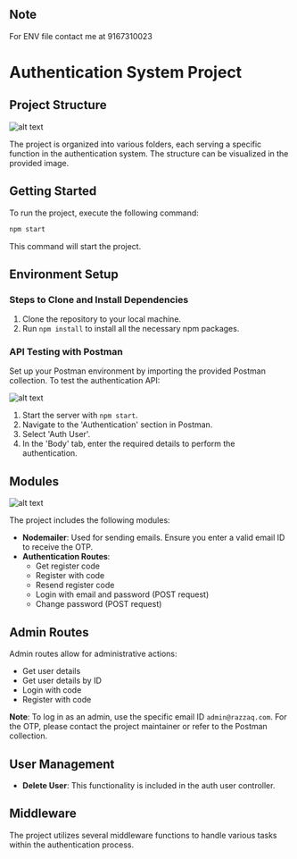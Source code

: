 ## Note 
For ENV file contact me at 9167310023

# Authentication System Project

## Project Structure

![alt text](image-1.png)

The project is organized into various folders, each serving a specific function in the authentication system. The structure can be visualized in the provided image.

## Getting Started

To run the project, execute the following command:

```bash
npm start
```

This command will start the project.

## Environment Setup

### Steps to Clone and Install Dependencies

1. Clone the repository to your local machine.
2. Run `npm install` to install all the necessary npm packages.

### API Testing with Postman

Set up your Postman environment by importing the provided Postman collection. To test the authentication API:

![alt text](image.png)

1. Start the server with `npm start`.
2. Navigate to the 'Authentication' section in Postman.
3. Select 'Auth User'.
4. In the 'Body' tab, enter the required details to perform the authentication.

## Modules

![alt text](image-3.png)

The project includes the following modules:

- **Nodemailer**: Used for sending emails. Ensure you enter a valid email ID to receive the OTP.
- **Authentication Routes**:
  - Get register code
  - Register with code
  - Resend register code
  - Login with email and password (POST request)
  - Change password (POST request)

## Admin Routes

Admin routes allow for administrative actions:

- Get user details
- Get user details by ID
- Login with code
- Register with code

**Note**: To log in as an admin, use the specific email ID `admin@razzaq.com`. For the OTP, please contact the project maintainer or refer to the Postman collection.

## User Management

- **Delete User**: This functionality is included in the auth user controller.

## Middleware

The project utilizes several middleware functions to handle various tasks within the authentication process.

